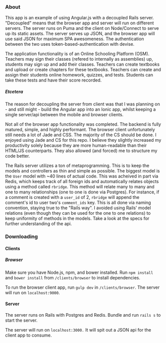 ### About

This app is an example of using Angular.js with a decoupled Rails server. "Decoupled" means that the browser app and server will run on different servers. The server runs on Puma and the client on Node/Connect to serve up its static assets. The server serves up JSON, and the browser app will use said JSON for maximum SPA awesomeness. The authentication between the two uses token-based-authentication with devise.

The application functionality is of an Online Schooling Platform (OSM). Teachers may sign their classes (refered to internally as assemblies) up, students may sign up and add their classes. Teachers can create textbooks and upload or create chapters for these textbooks. Teachers can create and assign their students online homework, quizzes, and tests. Students can take these tests and have their score recorded.

##### Etcetera

The reason for decoupling the server from client was that I was planning on - and still might - build the Angular app into an Ionic app, whilst keeping a single server/api between the mobile and browser clients.

Not all of the browser app functionality was completed. The backend is fully matured, simple, and highly performant. The browser client unfortunately still needs a lot of Jade and CSS. The majority of the CS should be done. I enjoyed using Jade and CS for this repo. I believe they slightly increased my productivity solely because they are more human-readable than their HTML/JS counterparts. They also allowed (and forced) me to structure my code better.

The Rails server utilizes a ton of metaprogramming. This is to keep the models and controllers as thin and simple as possible. The biggest model is the `User` model with ~40 lines of actual code. This was acheived in part via Redis, which keeps track of all foreign ids and automatically relates objects using a method called `rbridge`. This method will relate many to many and one to many relationships (one to one is done via Postgres). For instance, if a comment is created with a `user_id` of 2, `rbridge` will append the comment's id to user two's `comment_ids` key. This is all done via naming convention, staying true to the "Rails way". I avoided using Rails' model relations (even though they can be used for the one to one relations) to keep uniformity of methods in the models. Take a look at the specs for further understanding of the api.

### Downloading

#### Clients

##### Browser

Make sure you have Node.js, npm, and bower installed. Run `npm install` and `bower install` from `/clients/browser` to install dependencies.

To run the browser client app, run `gulp dev` in `/clients/browser`. The server will run on `localhost:9000`.

#### Server

The server runs on Rails with Postgres and Redis. Bundle and run `rails s` to start the server.

The server will run on `localhost:3000.` It will spit out a JSON api for the client app to consume.